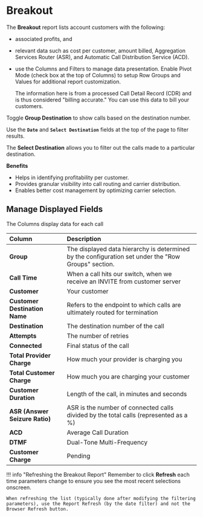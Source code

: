 # Breakout

The **Breakout** report lists account customers with the following:

* associated profits, and
* relevant data such as cost per customer, amount billed, Aggregation Services Router (ASR), and Automatic Call Distribution Service (ACD).
* use the Columns and Filters to manage data presentation.
Enable Pivot Mode (check box at the top of Columns) to setup Row Groups and Values for additional report customization.

    The information here is from a processed Call Detail Record (CDR) and is thus considered "billing accurate." You can use this data to bill your customers.

 Toggle **Group Destination** to show calls based on the destination number.
 
 Use the **`Date`** and **`Select Destination`** fields at the top of the page to filter results.

 The **Select Destination** allows you to filter out the calls made to a particular destination.

**Benefits**

+ Helps in identifying profitability per customer.
+ Provides granular visibility into call routing and carrier distribution.
+ Enables better cost management by optimizing carrier selection.

## Manage Displayed Fields

The Columns display data for each call

|Column|Description |
|:-----|:-----------|
|**Group**|The displayed data hierarchy is determined by the configuration set under the "Row Groups" section.|
|**Call Time**|When a call hits our switch, when we receive an INVITE from customer server|
|**Customer**|Your customer|
|**Customer Destination Name**|Refers to the endpoint to which calls are ultimately routed for termination|
|**Destination**|The destination number of the call|
|**Attempts**|The number of retries|
|**Connected**|Final status of the call|
|**Total Provider Charge**|How much your provider is charging you|
|**Total Customer Charge**|How much you are charging your customer|
|**Customer Duration**|Length of the call, in minutes and seconds|
|**ASR (Answer Seizure Ratio)**|ASR is the number of connected calls divided by the total calls (represented as a %)|
|**ACD**|Average Call Duration|
|**DTMF**|Dual-Tone Multi-Frequency|
|**Customer Charge**|Pending|

!!! info "Refreshing the Breakout Report"
    Remember to click **Refresh** each time parameters change to ensure you see the most recent selections onscreen.

    When refreshing the list (typically done after modifying the filtering parameters), use the Report Refresh (by the date filter) and not the Browser Refresh button.
